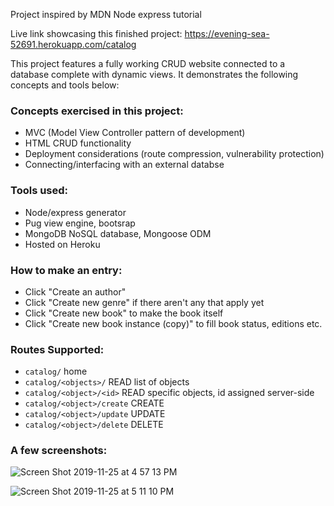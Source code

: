 Project inspired by MDN Node express tutorial

Live link showcasing this finished project: https://evening-sea-52691.herokuapp.com/catalog

This project features a fully working CRUD website connected to a database complete with dynamic views.  It demonstrates the following concepts and tools below:


### Concepts exercised in this project:
* MVC (Model View Controller pattern of development)
* HTML CRUD functionality
* Deployment considerations (route compression, vulnerability protection)
* Connecting/interfacing with an external databse

### Tools used:
* Node/express generator
* Pug view engine, bootsrap
* MongoDB NoSQL database, Mongoose ODM
* Hosted on Heroku


### How to make an entry: 
* Click "Create an author"
* Click "Create new genre" if there aren't any that apply yet
* Click "Create new book" to make the book itself
* Click "Create new book instance (copy)" to fill book status, editions etc.

### Routes Supported:
* `catalog/` home
* `catalog/<objects>/` READ list of objects
* `catalog/<object>/<id>` READ specific objects, id assigned server-side
* `catalog/<object>/create` CREATE 
* `catalog/<object>/update` UPDATE
* `catalog/<object>/delete` DELETE 




### A few screenshots:

![Screen Shot 2019-11-25 at 4 57 13 PM](https://user-images.githubusercontent.com/29722295/69591153-abd3e580-0fa6-11ea-9050-665be12665b2.png)

![Screen Shot 2019-11-25 at 5 11 10 PM](https://user-images.githubusercontent.com/29722295/69591181-c6a65a00-0fa6-11ea-8d7d-f1b696b8b119.png)
